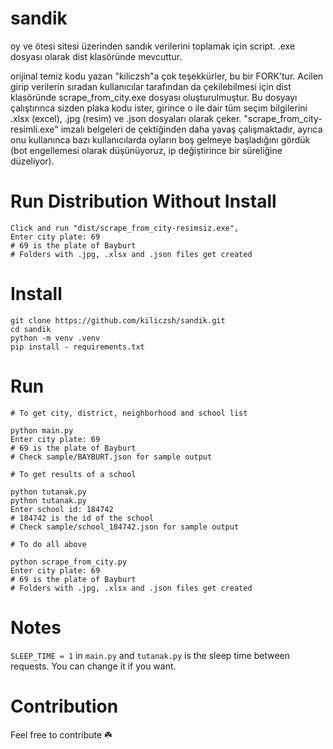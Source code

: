 # sandik
oy ve ötesi sitesi üzerinden sandık verilerini toplamak için script. .exe dosyası olarak dist klasöründe mevcuttur.

orijinal temiz kodu yazan "kiliczsh"a çok teşekkürler, bu bir FORK'tur. Acilen girip verilerin sıradan kullanıcılar tarafından da çekilebilmesi için dist klasöründe scrape_from_city.exe dosyası oluşturulmuştur. Bu dosyayı çalıştırınca sizden plaka kodu ister, girince o ile dair tüm seçim bilgilerini .xlsx (excel), .jpg (resim) ve .json dosyaları olarak çeker. "scrape_from_city-resimli.exe" imzalı belgeleri de çektiğinden daha yavaş çalışmaktadır, ayrıca onu kullanınca bazı kullanıcılarda oyların boş gelmeye başladığını gördük (bot engellemesi olarak düşünüyoruz, ip değiştirince bir süreliğine düzeliyor).

# Run Distribution Without Install
```
Click and run "dist/scrape_from_city-resimsiz.exe",
Enter city plate: 69
# 69 is the plate of Bayburt
# Folders with .jpg, .xlsx and .json files get created
```

# Install
```console
git clone https://github.com/kiliczsh/sandik.git
cd sandik
python -m venv .venv
pip install - requirements.txt
```

# Run
```console
# To get city, district, neighborhood and school list

python main.py
Enter city plate: 69
# 69 is the plate of Bayburt
# Check sample/BAYBURT.json for sample output

# To get results of a school

python tutanak.py
python tutanak.py
Enter school id: 184742
# 184742 is the id of the school
# Check sample/school_184742.json for sample output

# To do all above

python scrape_from_city.py
Enter city plate: 69
# 69 is the plate of Bayburt
# Folders with .jpg, .xlsx and .json files get created

```

# Notes
`SLEEP_TIME = 1` in `main.py` and `tutanak.py` is the sleep time between requests. You can change it if you want.


# Contribution
Feel free to contribute ☘️
